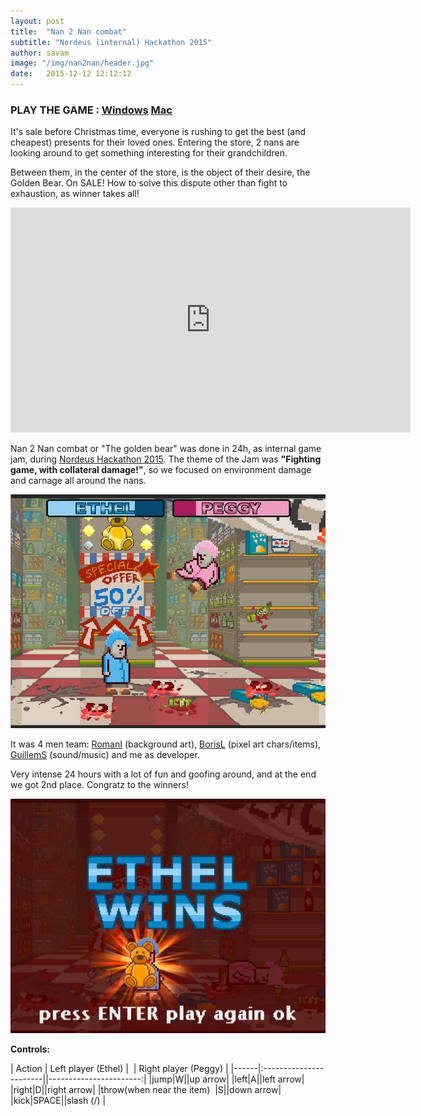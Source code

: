 ```yaml
---
layout: post
title:  "Nan 2 Nan combat"
subtitle: "Nordeus (internal) Hackathon 2015"
author: savam
image: "/img/nan2nan/header.jpg"
date:   2015-12-12 12:12:12
---
```


### PLAY THE GAME : [Windows](https://drive.google.com/open?id=0B_YUM1pJMrsZN0NpaUo5eEdWaEU) [Mac](https://drive.google.com/open?id=0B_YUM1pJMrsZWkRZbjJTdXk0cW8)

It's sale before Christmas time, everyone is rushing to get the best (and cheapest) presents for their loved ones.
Entering the store, 2 nans are looking around to get something interesting for their grandchildren.

Between them, in the center of the store, is the object of their desire, the Golden Bear. On SALE!
How to solve this dispute other than fight to exhaustion, as winner takes all!

<iframe width="640" height="360" src="https://www.youtube.com/embed/cAjPdxykdvo?rel=0" frameborder="0" allowfullscreen></iframe>

Nan 2 Nan combat or "The golden bear" was done in 24h, as internal game jam, during [Nordeus Hackathon 2015](http://www.nordeushackathon.com/2015). The theme of the Jam was **"Fighting game, with collateral damage!"**, so we focused on environment damage and carnage all around the nans.

<img class="def_image" src="/img/nan2nan/shot1.jpg" />

It was 4 men team: [RomanI](https://www.facebook.com/roman.iglicar) (background art), [BorisL](https://www.facebook.com/boris.lowinger) (pixel art chars/items), [GuillemS](https://www.facebook.com/guillem.se) (sound/music) and me as developer.

Very intense 24 hours with a lot of fun and goofing around, and at the end we got 2nd place. Congratz to the winners!

<img class="def_image" src="/img/nan2nan/shot2.jpg" />

**Controls:** <br />

| Action | Left player (Ethel) |&nbsp;&nbsp;| Right player (Peggy) |
|------|:-----------------------||-----------------------:|
|jump|W||up arrow|
|left|A||left arrow|
|right|D||right arrow|
|throw(when near the item)&nbsp;&nbsp;|S||down arrow|
|kick|SPACE||slash (/) |
